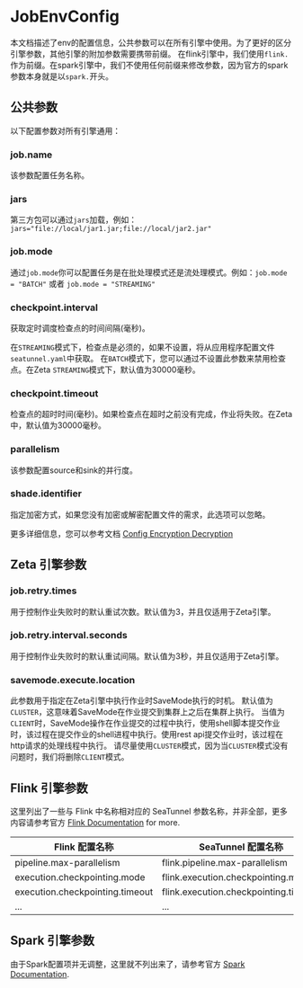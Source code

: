 # JobEnvConfig

本文档描述了env的配置信息，公共参数可以在所有引擎中使用。为了更好的区分引擎参数，其他引擎的附加参数需要携带前缀。
在flink引擎中，我们使用`flink.`作为前缀。在spark引擎中，我们不使用任何前缀来修改参数，因为官方的spark参数本身就是以`spark.`开头。

## 公共参数

以下配置参数对所有引擎通用：

### job.name

该参数配置任务名称。

### jars

第三方包可以通过`jars`加载，例如：`jars="file://local/jar1.jar;file://local/jar2.jar"`

### job.mode

通过`job.mode`你可以配置任务是在批处理模式还是流处理模式。例如：`job.mode = "BATCH"` 或者 `job.mode = "STREAMING"`

### checkpoint.interval

获取定时调度检查点的时间间隔(毫秒)。

在`STREAMING`模式下，检查点是必须的，如果不设置，将从应用程序配置文件`seatunnel.yaml`中获取。 在`BATCH`模式下，您可以通过不设置此参数来禁用检查点。在Zeta `STREAMING`模式下，默认值为30000毫秒。

### checkpoint.timeout

检查点的超时时间(毫秒)。如果检查点在超时之前没有完成，作业将失败。在Zeta中，默认值为30000毫秒。

### parallelism

该参数配置source和sink的并行度。

### shade.identifier

指定加密方式，如果您没有加密或解密配置文件的需求，此选项可以忽略。

更多详细信息，您可以参考文档 [Config Encryption Decryption](../connector-v2/Config-Encryption-Decryption.md)

## Zeta 引擎参数

### job.retry.times

用于控制作业失败时的默认重试次数。默认值为3，并且仅适用于Zeta引擎。

### job.retry.interval.seconds

用于控制作业失败时的默认重试间隔。默认值为3秒，并且仅适用于Zeta引擎。

### savemode.execute.location

此参数用于指定在Zeta引擎中执行作业时SaveMode执行的时机。
默认值为`CLUSTER`，这意味着SaveMode在作业提交到集群上之后在集群上执行。
当值为`CLIENT`时，SaveMode操作在作业提交的过程中执行，使用shell脚本提交作业时，该过程在提交作业的shell进程中执行。使用rest api提交作业时，该过程在http请求的处理线程中执行。
请尽量使用`CLUSTER`模式，因为当`CLUSTER`模式没有问题时，我们将删除`CLIENT`模式。

## Flink 引擎参数

这里列出了一些与 Flink 中名称相对应的 SeaTunnel 参数名称，并非全部，更多内容请参考官方 [Flink Documentation](https://flink.apache.org/) for more.

|           Flink 配置名称            |            SeaTunnel 配置名称             |
|---------------------------------|---------------------------------------|
| pipeline.max-parallelism        | flink.pipeline.max-parallelism        |
| execution.checkpointing.mode    | flink.execution.checkpointing.mode    |
| execution.checkpointing.timeout | flink.execution.checkpointing.timeout |
| ...                             | ...                                   |

## Spark 引擎参数

由于Spark配置项并无调整，这里就不列出来了，请参考官方 [Spark Documentation](https://spark.apache.org/).

